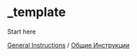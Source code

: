 # _template
Start here

[General Instructions](https://wiki.archlinux.org/index.php/PKGBUILD) /
[Общие Инструкции](https://wiki.archlinux.org/index.php/PKGBUILD_(%D0%A0%D1%83%D1%81%D1%81%D0%BA%D0%B8%D0%B9))

